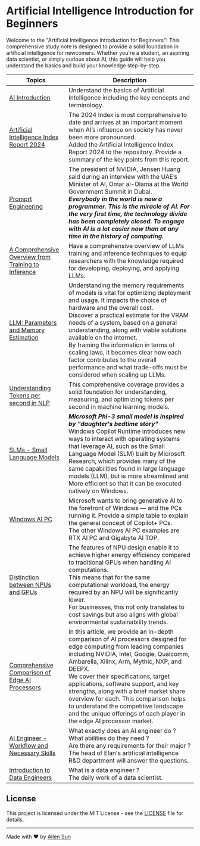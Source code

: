 # Artificial Intelligence Introduction for Beginners

Welcome to the "Artificial Intelligence Introduction for Beginners"! This comprehensive study note is designed to provide a solid foundation in artificial intelligence for newcomers. Whether you're a student, an aspiring data scientist, or simply curious about AI, this guide will help you understand the basics and build your knowledge step-by-step.

|Topics|Description|
|-|-|
|[AI Introduction](https://github.com/AlleninTaipei/Artificial-Intelligence-Introduction-for-Beginners/blob/main/AI%20Introduction.md)|Understand the basics of Artificial Intelligence including the key concepts and terminology.|
|[Artificial Intelligence Index Report 2024](https://github.com/AlleninTaipei/Artificial-Intelligence-Introduction-for-Beginners/blob/main/Artificial%20Intelligence%20Index%20Report%202024.md)|The 2024 Index is most comprehensive to date and arrives at an important moment when AI’s influence on society has never been more pronounced.<br>Added the Artificial Intelligence Index Report 2024 to the repository. Provide a summary of the key points from this report.|
|[Promprt Engineering](https://github.com/AlleninTaipei/Artificial-Intelligence-Introduction-for-Beginners/blob/main/Prompt%20Engineering.md)|The president of NVIDIA, Jensen Huang said during an interview with the UAE’s Minister of AI, Omar al-Olama at the World Government Summit in Dubai.<br>***Everybody in the world is now a programmer. This is the miracle of AI. For the very first time, the technology divide has been completely closed. To engage with AI is a lot easier now than at any time in the history of computing.***|
|[A Comprehensive Overview from Training to Inference](https://github.com/AlleninTaipei/Artificial-Intelligence-Introduction-for-Beginners/blob/main/A%20Comprehensive%20Overview%20from%20Training%20to%20Inference.md)|Have a comprehensive overview of LLMs training and inference techniques to equip researchers with the knowledge required for developing, deploying, and applying LLMs.|
|[LLM: Parameters and Memory Estimation](https://github.com/AlleninTaipei/Artificial-Intelligence-Introduction-for-Beginners/blob/main/LLM%20Parameters%20and%20Memory%20Estimation.md)|Understanding the memory requirements of models is vital for optimizing deployment and usage. It impacts the choice of hardware and the overall cost.<br>Discover a practical estimate for the VRAM needs of a system, based on a general understanding, along with viable solutions available on the internet.<br>By framing the information in terms of scaling laws, it becomes clear how each factor contributes to the overall performance and what trade-offs must be considered when scaling up LLMs.|
|[Understanding Tokens per second in NLP](https://github.com/AlleninTaipei/Artificial-Intelligence-Introduction-for-Beginners/blob/main/Understanding%20Tokens%20per%20second%20in%20NLP.md)|This comprehensive coverage provides a solid foundation for understanding, measuring, and optimizing tokens per second in machine learning models.|
|[SLMs - Small Language Models ](https://github.com/AlleninTaipei/Artificial-Intelligence-Introduction-for-Beginners/blob/main/SLMs%20-%20Small%20Language%20Models%20.md)|***Microsoft Phi-3 small model is inspired by "daughter's bedtime story"***<br>Windows Copilot Runtime introduces new ways to interact with operating systems that leverage AI, such as the Small Language Model (SLM) built by Microsoft Research, which provides many of the same capabilities found in large language models (LLM), but is more streamlined and More efficient so that it can be executed natively on Windows.|
|[Windows AI PC](https://github.com/AlleninTaipei/Artificial-Intelligence-Introduction-for-Beginners/blob/main/Windows%20AI%20PC.md)|Microsoft wants to bring generative AI to the forefront of Windows — and the PCs running it. Provide a simple table to explain the general concept of Copilot+ PCs.<br>The other Windows AI PC examples are RTX AI PC and Gigabyte AI TOP.|
|[Distinction between NPUs and GPUs](https://github.com/AlleninTaipei/Artificial-Intelligence-Introduction-for-Beginners/blob/main/Distinction%20between%20NPUs%20and%20GPUs.md#distinction-between-npus-and-gpus)|The features of NPU design enable it to achieve higher energy efficiency compared to traditional GPUs when handling AI computations.<br>This means that for the same computational workload, the energy required by an NPU will be significantly lower.<br>For businesses, this not only translates to cost savings but also aligns with global environmental sustainability trends.|
|[Comprehensive Comparison of Edge AI Processors](https://github.com/AlleninTaipei/Artificial-Intelligence-Introduction-for-Beginners/blob/main/Comprehensive%20Comparison%20of%20Edge%20AI%20Processors.md)|In this article, we provide an in-depth comparison of AI processors designed for edge computing from leading companies including NVIDIA, Intel, Google, Qualcomm, Ambarella, Xilinx, Arm, Mythic, NXP, and DEEPX.<br>We cover their specifications, target applications, software support, and key strengths, along with a brief market share overview for each. This comparison helps to understand the competitive landscape and the unique offerings of each player in the edge AI processor market.|
|[AI Engineer - Workflow and Necessary Skills](https://github.com/AlleninTaipei/Artificial-Intelligence-Introduction-for-Beginners/blob/main/AI%20Engineer%20-%20%20Workflow%20and%20Necessary%20Skills.md)|What exactly does an AI engineer do ?<br>What abilities do they need ?<br>Are there any requirements for their major ?<br>The head of Elan's artificial intelligence R&D department will answer the questions.|
|[Introduction to Data Engineers](https://github.com/AlleninTaipei/Artificial-Intelligence-Introduction-for-Beginners/blob/main/Introduction%20to%20Data%20Engineers.md)|What is a data engineer ?<br>The daily work of a data scientist.|

## License

This project is licensed under the MIT License - see the [LICENSE](LICENSE) file for details.

---

Made with ❤️ by [Allen Sun](https://github.com/allenintaipei)
